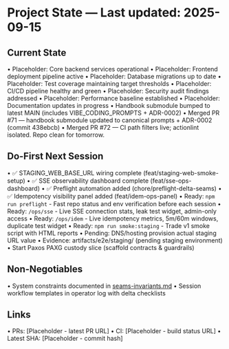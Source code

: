 # Project State — Last updated: 2025-09-15

## Current State

• Placeholder: Core backend services operational
• Placeholder: Frontend deployment pipeline active
• Placeholder: Database migrations up to date
• Placeholder: Test coverage maintaining target thresholds
• Placeholder: CI/CD pipeline healthy and green
• Placeholder: Security audit findings addressed
• Placeholder: Performance baseline established
• Placeholder: Documentation updates in progress
• Handbook submodule bumped to latest MAIN (includes VIBE_CODING_PROMPTS + ADR-0002)
• Merged PR #71 — handbook submodule updated to canonical prompts + ADR-0002 (commit 438ebcb)
• Merged PR #72 — CI path filters live; actionlint isolated. Repo clean for tomorrow.

## Do-First Next Session

• ✅ STAGING_WEB_BASE_URL wiring complete (feat/staging-web-smoke-setup)
• ✅ SSE observability dashboard complete (feat/sse-ops-dashboard)
• ✅ Preflight automation added (chore/preflight-delta-seams)
• ✅ Idempotency visibility panel added (feat/idem-ops-panel)
• Ready: `npm run preflight` - Fast repo status and env verification before each session
• Ready: `/ops/sse` - Live SSE connection stats, leak test widget, admin-only access
• Ready: `/ops/idem` - Live idempotency metrics, 5m/60m windows, duplicate test widget
• Ready: `npm run smoke:staging` - Trade v1 smoke script with HTML reports
• Pending: DNS/hosting provision actual staging URL value
• Evidence: artifacts/e2e/staging/ (pending staging environment)
• Start Paxos PAXG custody slice (scaffold contracts & guardrails)

## Non-Negotiables

• System constraints documented in [seams-invariants.md](seams-invariants.md)
• Session workflow templates in operator log with delta checklists

## Links

• PRs: [Placeholder - latest PR URL]
• CI: [Placeholder - build status URL]
• Latest SHA: [Placeholder - commit hash]
